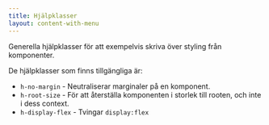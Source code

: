 ```yaml
---
title: Hjälpklasser
layout: content-with-menu
---
```


Generella hjälpklasser för att exempelvis skriva över styling från komponenter.

De hjälpklasser som finns tillgängliga är:

- `h-no-margin` - Neutraliserar marginaler på en komponent.
- `h-root-size` - För att återställa komponenten i storlek till rooten, och inte i dess context.
- `h-display-flex` - Tvingar `display:flex`
